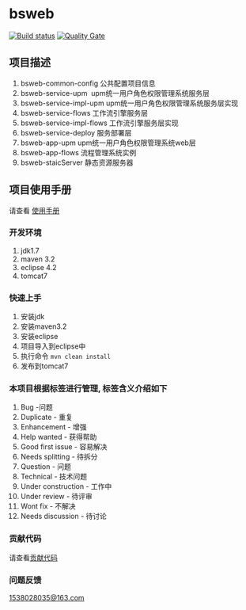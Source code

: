 ﻿# bsweb

[![Build status](https://travis-ci.org/15838028035/bsweb.svg?branch=master)](https://travis-ci.org/15838028035/bsweb)
[![Quality Gate](https://sonarcloud.io/api/badges/gate?key=com.github.15838028035%3Absweb)](https://sonarcloud.io/dashboard?id=com.github.15838028035%3Absweb)

## 项目描述

 1.	bsweb-common-config 公共配置项目信息
 2.	bsweb-service-upm   upm统一用户角色权限管理系统服务层
 3.	bsweb-service-impl-upm upm统一用户角色权限管理系统服务层实现
 4.	bsweb-service-flows 工作流引擎服务层
 5.	bsweb-service-impl-flows 工作流引擎服务层实现
 6.	bsweb-service-deploy 服务部署层
 7.	bsweb-app-upm upm统一用户角色权限管理系统web层
 8.	bsweb-app-flows 流程管理系统实例
 9.	bsweb-staicServer 静态资源服务器
 
## 项目使用手册
请查看 [使用手册](https://15838028035.github.io/bsweb/)

### 开发环境
1. jdk1.7
2. maven 3.2
3. eclipse 4.2
4. tomcat7

### 快速上手
1. 安装jdk
2. 安装maven3.2
3. 安装eclipse 
4. 项目导入到eclipse中
5. 执行命令 ``` mvn clean install ```
6. 发布到tomcat7
  
### 本项目根据标签进行管理, 标签含义介绍如下
 1. Bug -问题
 2. Duplicate - 重复
 3. Enhancement - 增强
 4. Help wanted - 获得帮助
 5. Good first issue - 容易解决
 6. Needs splitting - 待拆分
 7. Question - 问题
 8. Technical - 技术问题
 9. Under construction - 工作中
 10. Under review - 待评审
 11. Wont fix - 不解决
 12. Needs discussion - 待讨论

### 贡献代码
  请查看[贡献代码](CONTRIBUTING.md)
### 问题反馈
 1538028035@163.com
 


 
